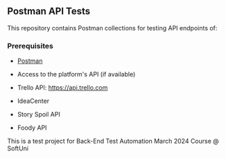 ## Postman API Tests

This repository contains Postman collections for testing API endpoints of:

### Prerequisites

- [Postman](https://www.postman.com/downloads/)
- Access to the platform's API (if available)
  
- Trello API: https://api.trello.com
- IdeaCenter
- Story Spoil API
- Foody API
<p></p>
<p>This is a test project for Back-End Test Automation March 2024 Course @ SoftUni</p>

